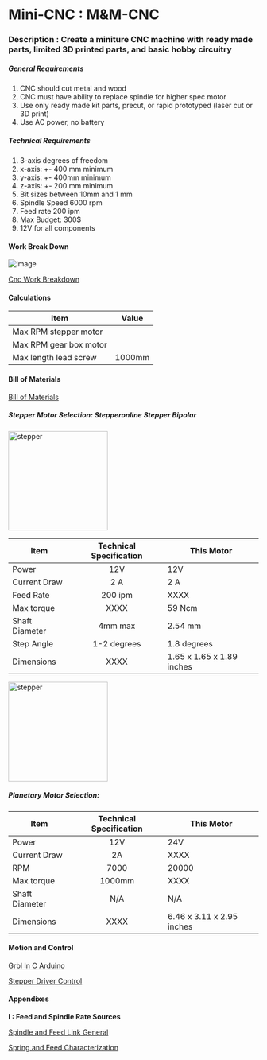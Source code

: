 # Mini-CNC : M&M-CNC

### Description : Create a miniture CNC machine with ready made parts, limited 3D printed parts, and basic hobby circuitry 

##### General Requirements 

1. CNC should cut metal and wood
2. CNC must have ability to replace spindle for higher spec motor
3. Use only ready made kit parts, precut, or rapid prototyped (laser cut or 3D print) 
4. Use AC power, no battery

##### Technical Requirements 

1. 3-axis degrees of freedom 
2. x-axis: +- 400 mm minimum 
3. y-axis: +- 400mm minimum
4. z-axis: +- 200 mm minimum 
5. Bit sizes between 10mm and 1 mm 
6. Spindle Speed 6000 rpm
7. Feed rate 200 ipm 
8. Max Budget: 300$ 
9. 12V for all components

#### Work Break Down
![image](https://user-images.githubusercontent.com/33789192/198336130-44954e44-8490-4b33-a3fe-6c73970693aa.png)

[Cnc Work Breakdown](https://app.diagrams.net/#G1-pGSj6zrlPf-V_P4YyosqtA9TX-E5aWt)

#### Calculations 

| Item        | Value           |
| ------------- |:-------------:|
| Max RPM stepper motor     | |
| Max RPM gear box motor     | |
| Max length lead screw | 1000mm |

#### Bill of Materials 

[Bill of Materials](https://docs.google.com/spreadsheets/d/18Q-QuPedNc3dOqKtJqhoTGTPmJNXPU0npuWzOIBIFFE/edit#gid=0)

##### Stepper Motor Selection: Stepperonline Stepper Bipolar


<img src="https://user-images.githubusercontent.com/33789192/198341589-e13d15b4-a93b-46d1-b018-3b0971e8bda6.png" alt="stepper" style="width:200px;height:200px;">

| Item        | Technical Specification           | This Motor |
| ------------- |:-------------:|---|
| Power    | 12V | 12V |
| Current Draw | 2 A | 2 A |
| Feed Rate    | 200 ipm | XXXX |
| Max torque| XXXX | 59 Ncm |
| Shaft Diameter | 4mm max | 2.54 mm |
| Step Angle | 1-2 degrees| 1.8 degrees|
| Dimensions | XXXX | 1.65 x 1.65 x 1.89 inches | 

<img src="https://m.media-amazon.com/images/I/61wTZh6t0nL._AC_SX679_.jpg" alt="stepper" style="width:200px;height:200px;">

##### Planetary Motor Selection: 
| Item        | Technical Specification           | This Motor |
| ------------- |:-------------:|---|
| Power    | 12V | 24V |
| Current Draw | 2A | XXXX  |
| RPM     |7000| 20000 |
| Max torque| 1000mm | XXXX |
| Shaft Diameter | N/A | N/A |
| Dimensions | XXXX | 6.46 x 3.11 x 2.95 inches | 

#### Motion and Control 

[Grbl In C Arduino](https://github.com/grbl/grbl)

[Stepper Driver Control](https://howtomechatronics.com/tutorials/arduino/how-to-control-stepper-motor-with-a4988-driver-and-arduino/)

#### Appendixes 

**I : Feed and Spindle Rate Sources**

[Spindle and Feed Link General](https://martinsupply.com/cnc-machining-understanding-feeds-speeds/)

[Spring and Feed Characterization](https://www.cncci.com/post/understand-spindle-speed-limiting-on-turning-centers#:~:text=The%20spindle%20range%20surprise&text=The%20low%20range%20runs%20from,automatically%20limited%20to%202%2C000%20rpm.)

